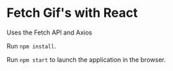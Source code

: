 # Fetch Gif's with React

Uses the Fetch API and Axios

Run `npm install`.

Run `npm start` to launch the application in the browser.

